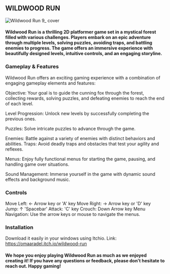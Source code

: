 ## WILDWOOD RUN
![Wildwood Run 9_ cover](https://github.com/omaaradel/Wildwood-Run-/assets/116403978/27500c6c-8c35-4c18-9160-c3e747f1ab9e)

#### Wildwood Run is a thrilling 2D platformer game set in a mystical forest filled with various challenges. Players embark on an epic adventure through multiple levels, solving puzzles, avoiding traps, and battling enemies to progress. The game offers an immersive experience with beautifully designed levels, intuitive controls, and an engaging storyline.

### Gameplay & Features

Wildwood Run offers an exciting gaming experience with a combination of engaging gameplay elements and features:

Objective: Your goal is to guide the cunning fox through the forest, collecting rewards, solving puzzles, and defeating enemies to reach the end of each level.

Level Progression: Unlock new levels by successfully completing the previous ones.

Puzzles: Solve intricate puzzles to advance through the game.

Enemies: Battle against a variety of enemies with distinct behaviors and abilities.
Traps: Avoid deadly traps and obstacles that test your agility and reflexes.

Menus: Enjoy fully functional menus for starting the game, pausing, and handling game over situations.

Sound Management: Immerse yourself in the game with dynamic sound effects and background music.

### Controls

Move Left: ← Arrow key or 'A' key
Move Right: → Arrow key or 'D' key
Jump: ↑  'Spacebar'
Attack: 'C' key
Crouch: Down Arrow key
Menu Navigation: Use the arrow keys or mouse to navigate the menus.

### Installation

Download it easily in your windows using Itchio. Link: https://omaaradel.itch.io/wildwood-run


#### We hope you enjoy playing Wildwood Run as much as we enjoyed creating it! If you have any questions or feedback, please don't hesitate to reach out. Happy gaming!
